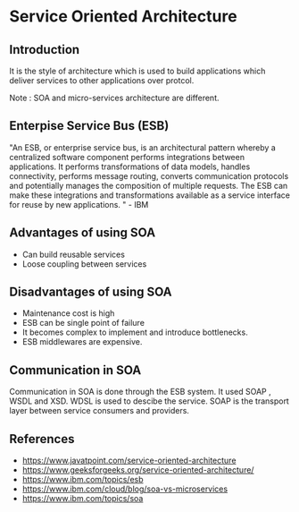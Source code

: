 # Service Oriented Architecture

## Introduction

It is the style of architecture which is used to build applications which deliver services to other applications over protcol.

Note : SOA and micro-services architecture are different.

## Enterpise Service Bus (ESB)

"An ESB, or enterprise service bus, is an architectural pattern whereby a centralized software component performs integrations between applications.  It performs transformations of data models, handles connectivity, performs message routing, converts communication protocols and potentially manages the composition of multiple requests. The ESB can make these integrations and transformations available as a service interface for reuse by new applications. " - IBM

## Advantages of using SOA

* Can build reusable services
* Loose coupling between services

## Disadvantages of using SOA

* Maintenance cost is high
* ESB can be single point of failure
* It becomes complex to implement and introduce bottlenecks.
* ESB middlewares are expensive.

## Communication in SOA

Communication in SOA is done through the ESB system. It used SOAP , WSDL  and XSD. WDSL is used to descibe the service. SOAP is the transport layer between service consumers and providers.

## References

* https://www.javatpoint.com/service-oriented-architecture
* https://www.geeksforgeeks.org/service-oriented-architecture/
* https://www.ibm.com/topics/esb
* https://www.ibm.com/cloud/blog/soa-vs-microservices
* https://www.ibm.com/topics/soa